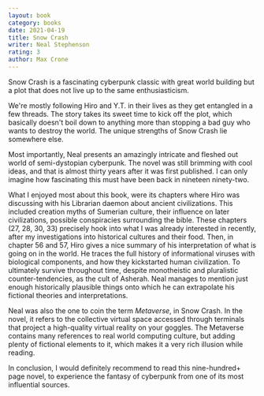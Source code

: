 ```yaml
---
layout: book
category: books
date: 2021-04-19
title: Snow Crash
writer: Neal Stephenson
rating: 3 
author: Max Crone
---
```


Snow Crash is a fascinating cyberpunk classic with great world building but a plot that does not live up to the same enthusiasticism.

We're mostly following Hiro and Y.T. in their lives as they get entangled in a few threads.
The story takes its sweet time to kick off the plot, which basically doesn't boil down to anything more than stopping a bad guy who wants to destroy the world.
The unique strengths of Snow Crash lie somewhere else.

Most importantly, Neal presents an amazingly intricate and fleshed out world of semi-dystopian cyberpunk.
The novel was still brimming with cool ideas, and that is almost thirty years after it was first published.
I can only imagine how fascinating this must have been back in nineteen ninety-two.

What I enjoyed most about this book, were its chapters where Hiro was discussing with his Librarian daemon about ancient civilizations.
This included creation myths of Sumerian culture, their influence on later civilizations, possible conspiracies surrounding the bible.
These chapters (27, 28, 30, 33) precisely hook into what I was already interested in recently, after my investigations into historical cultures and their food.
Then, in chapter 56 and 57, Hiro gives a nice summary of his interpretation of what is going on in the world.
He traces the full history of informational viruses with biological components, and how they kickstarted human civilization.
To ultimately survive throughout time, despite monotheistic and pluralistic counter-tendencies, as the cult of Asherah.
Neal manages to mention just enough historically plausible things onto which he can extrapolate his fictional theories and interpretations.

Neal was also the one to coin the term *Metaverse*, in Snow Crash.
In the novel, it refers to the collective virtual space accessed through terminals that project a high-quality virtual reality on your goggles.
The Metaverse contains many references to real world computing culture, but adding plenty of fictional elements to it, which makes it a very rich illusion while reading.

In conclusion, I would definitely recommend to read this nine-hundred+ page novel, to experience the fantasy of cyberpunk from one of its most influential sources.
